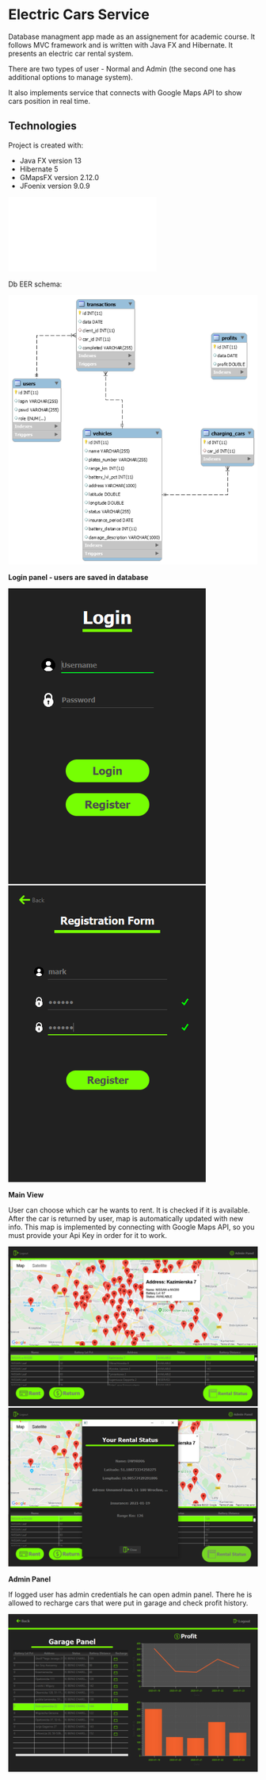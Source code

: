 # Electric Cars Service 
Database managment app made as an assignement for academic course. It follows MVC framework and is written with Java FX and Hibernate.
It presents an electric car rental system.
>
There are two types of user - Normal and Admin (the second one has additional options to manage system).
>
It also implements service that connects with Google Maps API to show cars position in real time.

## Technologies 
Project is created with:
* Java FX version 13
* Hibernate 5
* GMapsFX version 2.12.0
* JFoenix version 9.0.9
>
![DB DOCS - TO DOWNLOAD](./bddocs/docs.html)
>
Db EER schema:
>
![EER schema](./bddocs/EER.png)

**Login panel - users are saved in database**
>
![Login Panel](./images/login.PNG) 
![Registration Form](./images/registration.PNG) 
>

**Main View**
> 
User can choose which car he wants to rent. It is checked if it is available. After the car is returned by user, map is automatically updated with new info.
This map is implemented by connecting with Google Maps API, so you must provide your Api Key in order for it to work.
>
![Main Panel](./images/dashboard.PNG) 
![Rental Status](./images/rentalstatus.PNG) 
>
**Admin Panel**
>
If logged user has admin credentials he can open admin panel. There he is allowed to recharge cars that were put in garage and check profit history.
>
![Admin Panel](./images/adminPanel.PNG) 
